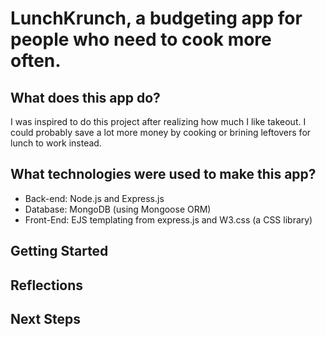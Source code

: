 # LunchKrunch, a budgeting app for people who need to cook more often.

## What does this app do?
I was inspired to do this project after realizing how much I like takeout. I could probably save a lot more money by cooking or brining leftovers for lunch to work instead. 

## What technologies were used to make this app?
- Back-end: Node.js and Express.js 
- Database: MongoDB (using Mongoose ORM)
- Front-End: EJS templating from express.js and W3.css (a CSS library)

## Getting Started

## Reflections

## Next Steps